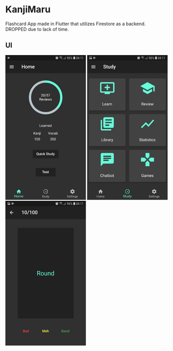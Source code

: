 # KanjiMaru

Flashcard App made in Flutter that utilizes Firestore as a backend. DROPPED due to lack of time.

## UI
<img src="screenshots/Screenshot_20201011-041126.jpg" width="250" height="450" /> <img src="screenshots/Screenshot_20201011-041128.jpg" width="250" height="450" /> <img src="screenshots/Screenshot_20201011-041134.jpg" width="250" height="450" />
